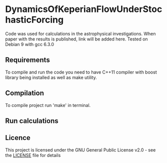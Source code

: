# DynamicsOfKeperianFlowUnderStochasticForcing
Code was used for calculations in the astrophysical investigations. When paper with the results is published, link will be added here.
Tested on Debian 9 with gcc 6.3.0

## Requirements
To compile and run the code you need to have C++11 compiler with boost library being installed as well as make utility.

## Compilation
To compile project run 'make' in terminal.

## Run calculations

## Licence
This project is licensed under the GNU General Public License v2.0 - see the [LICENSE](LICENSE) file for details

